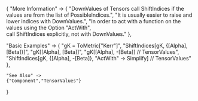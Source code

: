 {
  "More Information" -> {
      "DownValues of Tensors call ShiftIndices if the values are from the list of PossibleIndices.",
      "It is usually easier to raise and lower indices with DownValues.",
      "In order to act with a function on the values using the Option \"ActWith\", \
call ShiftIndices explicitly, not with DownValues."
  },

  "Basic Examples" -> {
    "gK = ToMetric[\"Kerr\"]",
    "ShiftIndices[gK, {\[Alpha], \[Beta]}]",
    "gK[\[Alpha], \[Beta]]",
    "gK[\[Alpha], -\[Beta]] // TensorValues",
    "ShiftIndices[gK, {\[Alpha], -\[Beta]}, \"ActWith\" -> Simplify] // TensorValues"
    },

    "See Also" ->
    {"Component","TensorValues"}

}
